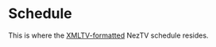 # Schedule
This is where the [XMLTV-formatted](http://wiki.xmltv.org/index.php/XMLTVFormat) NezTV schedule resides.
